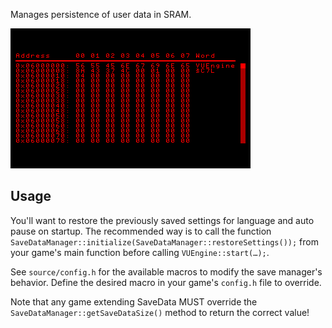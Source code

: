 Manages persistence of user data in SRAM.

![](https://raw.githubusercontent.com/VUEngine/VUEngine-Plugins/master/other/SaveDataManager/preview.png)

## Usage

You'll want to restore the previously saved settings for language and auto pause on startup. The recommended way is to call the function `SaveDataManager::initialize(SaveDataManager::restoreSettings());` from your game's main function before calling `VUEngine::start(…);`.

See `source/config.h` for the available macros to modify the save manager's behavior. Define the desired macro in your game's `config.h` file to override.

Note that any game extending SaveData MUST override the `SaveDataManager::getSaveDataSize()` method to return the correct value!
